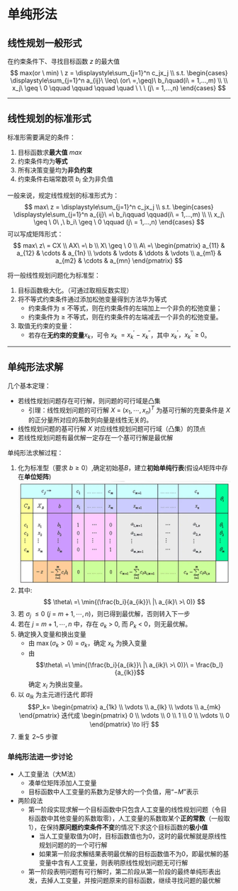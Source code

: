 # 单纯形法
## 线性规划一般形式
在约束条件下、寻找目标函数 *z* 的最大值
$$
max(or \ min) \ z = \displaystyle\sum_{j=1}^n c_jx_j \\
s.t. 
\begin{cases}
   \displaystyle\sum_{j=1}^n a_{ij}\ \leq\ (or\ =,\geq)\ b_i\quad(i\ = 1,...,m) \\
   \\
   x_j\ \geq \ 0 \qquad \qquad \qquad \quad \ \ \  (j\ = 1,...,n)
\end{cases}
$$

---

## 线性规划的标准形式
标准形需要满足的条件：
1. 目标函数求**最大值** *max*
2. 约束条件均为**等式**
3. 所有决策变量均为**非负约束**
4. 约束条件右端常数项 $b_i$ 全为非负值 

一般来说，规定线性规划的标准形式为：
$$
max\ z = \displaystyle\sum_{j=1}^n c_jx_j \\
s.t. 
\begin{cases}
   \displaystyle\sum_{j=1}^n a_{ij}\ =\ b_i\qquad \qquad(i\ = 1,...,m) \\
   \\
   x_j\ \geq \ 0\ ,\ b_i\ \geq \ 0 \qquad (j\ = 1,...,n)
\end{cases}
$$
可以写成矩阵形式：
$$
max\ z\ = CX \\
AX\ =\ b \\
X\ \geq \ 0 \\ 
A\ =\ 
\begin{pmatrix}  
a_{11} & a_{12} & \cdots & a_{1n} \\
\vdots & \vdots & \ddots & \vdots \\
a_{m1} & a_{m2} & \cdots & a_{mn}
\end{pmatrix}
$$

将一般线性规划问题化为标准型：
1. 目标函数极大化。（可通过取相反数实现）
2. 将不等式约束条件通过添加松弛变量得到方法华为等式
   - 约束条件为 $\leq$ 不等式，则在约束条件的左端加上一个非负的松弛变量；
   - 约束条件为 $\geq$ 不等式，则在约束条件的左端减去一个非负的松弛变量。
3. 取值无约束的变量：
   - 若存在**无约束的变量**$x_k$，可令 $x_k\ = x_k^{'}\ -\ x_k^{''}$，其中 $x_k^{'}，x_k^{''}\  \ge \ 0$。

---

## 单纯形法求解
几个基本定理：
- 若线性规划问题存在可行解，则问题的可行域是凸集
  - 引理：线性规划问题的可行解 $X\ =\ (x_1,\cdots,x_n)^{T}$ 为基可行解的充要条件是 $X$ 的正分量所对应的系数列向量是线性无关的。
- 线性规划问题的基可行解 $X$ 对应线性规划问题可行域（凸集）的顶点
- 若线性规划问题有最优解一定存在一个基可行解是最优解

单纯形法求解过程：
1. 化为标准型（要求 $b \ge 0$）,确定初始基*B*，建立**初始单纯行表**(假设*A*矩阵中存在**单位矩阵**)
![初始单纯行表](images/初始单纯形表.png)
2. 其中:
$$
\theta\ =\ \min{(\frac{b_i}{a_{ik}}\ |\ a_{ik}\ >\ 0)}
$$
2. 若 $\sigma_j\ \le 0\ (j\ =\ m+1,\cdots,n)$，则已得到最优解，否则转入下一步
3. 若在 $j\ =\ m+1,\cdots,n$ 中，存在 $\sigma_k\ >\ 0$, 而 $P_k\ <\ 0$，则无最优解。
4. 确定换入变量和换出变量
   - 由 $\max(\sigma_k>0)\ =\ \sigma_k$，确定 $x_k$ 为换入变量
   - 由 $$\theta\ =\ \min{(\frac{b_i}{a_{ik}}\ |\ a_{ik}\ >\ 0)}\ = \frac{b_l}{a_{lk}}$$ 确定 $x_l$ 为换出变量。
5. 以 $a_{lk}$ 为主元进行迭代
   即将
   $$P_k=
   \begin{pmatrix}
      a_{1k} \\
      \vdots \\
      a_{lk} \\
      \vdots \\
      a_{mk}
   \end{pmatrix}
   迭代成
   \begin{pmatrix}
      0 \\
      \vdots \\
      0 \\
      1 \\
      0 \\
      \vdots \\
      0
   \end{pmatrix}
   \to l行
   $$
6. 重复 2~5 步骤

### 单纯形法进一步讨论
- 人工变量法（大M法）
  - 凑单位矩阵添加人工变量
  - 目标函数中人工变量的系数为足够大的一个负值，用“$-M$”表示
- 两阶段法
  - 第一阶段实现求解一个目标函数中只包含人工变量的线性规划问题（令目标函数中其他变量的系数取零），人工变量的系数取某个**正的常数**（一般取1），在保持**原问题约束条件不变**的情况下求这个目标函数的**极小值**
    - 当人工变量取值为0时，目标函数值也为0，这时的最优解就是原线性规划问题的的一个可行解
    - 如果第一阶段求解结果表明最优解的目标函数值不为0，即最优解的基变量中含有人工变量，则表明原线性规划问题无可行解
  - 第一阶段表明问题有可行解时，第二阶段从第一阶段的最终单纯形表出发，去掉人工变量，并按问题原来的目标函数，继续寻找问题的最优解

